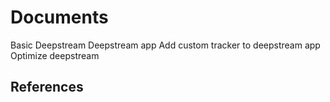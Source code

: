 # Documents

Basic Deepstream
Deepstream app
Add custom tracker to deepstream app
Optimize deepstream

## References
